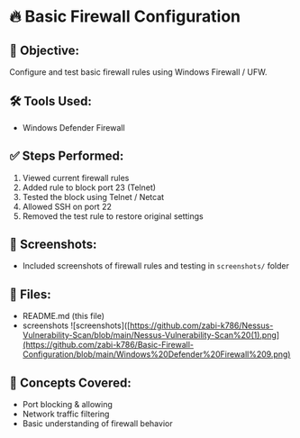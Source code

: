 # 🔥 Basic Firewall Configuration

## 🔐 Objective:
Configure and test basic firewall rules using Windows Firewall / UFW.

## 🛠 Tools Used:
- Windows Defender Firewall

## ✅ Steps Performed:
1. Viewed current firewall rules
2. Added rule to block port 23 (Telnet)
3. Tested the block using Telnet / Netcat
4. Allowed SSH on port 22
5. Removed the test rule to restore original settings

## 📸 Screenshots:
- Included screenshots of firewall rules and testing in `screenshots/` folder

## 📁 Files:
- README.md (this file)
- screenshots ![screenshots]([https://github.com/zabi-k786/Nessus-Vulnerability-Scan/blob/main/Nessus-Vulnerability-Scan%20(1).png](https://github.com/zabi-k786/Basic-Firewall-Configuration/blob/main/Windows%20Defender%20Firewall%209.png)

## 🔗 Concepts Covered:
- Port blocking & allowing
- Network traffic filtering
- Basic understanding of firewall behavior

